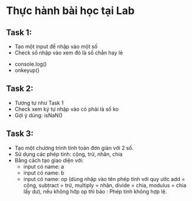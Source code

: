 # Thực hành bài học tại Lab

## Task 1:

- Tạo một input để nhập vào một số
- Check số nhập vào xem đó là số chẳn hay lẻ
 + console.log()
 + onkeyup()


 ## Task 2:

 - Tương tự như Task 1
 - Check xem ký tự nhập vào có phải là số ko
 - Gợi ý dùng: isNaN()


 ## Task 3:

 - Tạo một chương trình tính toán đơn giản với 2 số.
 - Sử dụng các phép tính: cộng, trừ, nhân, chia
 - Bằng cách tạo giao diện với:
   + input có name: a
   + input có name: b
   + input có name: op (dùng nhập vào tên phép tính với quy ước add = cộng, subtract = trừ, multiply = nhân, divide = chia, modulus = chia lấy dư), nếu không hớp op thì báo : Phép tính không hợp lệ.